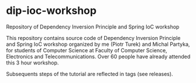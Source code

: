 dip-ioc-workshop
================

Repository of Dependency Inversion Principle and Spring IoC workshop

This repository contains source code of Dependency Inversion Principle and Spring IoC workshop organized by me (Piotr Turek)
and Michal Partyka, for students of Computer Science at Faculty of Computer Science, Electronics and Telecommunications.
Over 60 people have already attended this 3 hour workshop.

Subsequents steps of the tutorial are reflected in tags (see releases).
